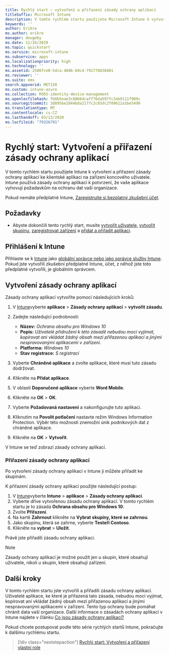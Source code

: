 ```yaml
---
title: Rychlý start – vytvoření a přiřazení zásady ochrany aplikací
titleSuffix: Microsoft Intune
description: V tomto rychlém startu použijete Microsoft Intune k vytvoření a přiřazení zásady ochrany aplikací.
keywords: ''
author: Erikre
ms.author: erikre
manager: dougeby
ms.date: 11/26/2019
ms.topic: quickstart
ms.service: microsoft-intune
ms.subservice: apps
ms.localizationpriority: high
ms.technology: ''
ms.assetid: 2586fce0-5dca-4686-b9c4-791778838401
ms.reviewer: ''
ms.suite: ems
search.appverid: MET150
ms.custom: intune-azure
ms.collection: M365-identity-device-management
ms.openlocfilehash: fb8b5eae3c88664caff76da597fc3ab9111f989c
ms.sourcegitcommit: 3d895be2844bda2177c2c85dc2f09612a1be5490
ms.translationtype: MT
ms.contentlocale: cs-CZ
ms.lasthandoff: 03/13/2020
ms.locfileid: "79326791"
---
```

# <a name="quickstart-create-and-assign-an-app-protection-policy"></a>Rychlý start: Vytvoření a přiřazení zásady ochrany aplikací

V tomto rychlém startu použijete Intune k vytvoření a přiřazení zásady ochrany aplikací ke klientské aplikaci na zařízení koncového uživatele. Intune používá zásady ochrany aplikací k potvrzení, že vaše aplikace vyhovují požadavkům na ochranu dat vaší organizace.

Pokud nemáte předplatné Intune, [Zaregistrujte si bezplatný zkušební účet](../fundamentals/free-trial-sign-up.md).

## <a name="prerequisites"></a>Požadavky

- Abyste dokončili tento rychlý start, musíte [vytvořit uživatele](../fundamentals/quickstart-create-user.md), [vytvořit skupinu](../fundamentals/quickstart-create-group.md), [zaregistrovat zařízení](../enrollment/quickstart-setup-auto-enrollment.md) a [přidat a přiřadit aplikaci](quickstart-add-assign-app.md).

## <a name="sign-in-to-intune"></a>Přihlášení k Intune

Přihlaste se k [Intune](https://aka.ms/intuneportal) jako [globální správce nebo jako správce služby Intune](../fundamentals/users-add.md#types-of-administrators). Pokud jste vytvořili zkušební předplatné Intune, účet, z něhož jste toto předplatné vytvořili, je globálním správcem.

## <a name="create-an-app-protection-policy"></a>Vytvoření zásady ochrany aplikací

Zásady ochrany aplikací vytvoříte pomocí následujících kroků:

1. V [Intune](https://aka.ms/intuneportal)vyberte **aplikace** > **Zásady ochrany aplikací** > **vytvořit zásadu**. 
2. Zadejte následující podrobnosti:

    - **Název:** *Ochrana obsahu pro Windows 10*
    - **Popis:** *Uživatelé přidružení k této zásadě nebudou moci vyjímat, kopírovat ani vkládat žádný obsah mezi přiřazenou aplikací a jinými nespravovanými aplikacemi v zařízení.*
    - **Platforma:** *Windows 10*
    - **Stav registrace:** *S registrací*

3. Vyberte **Chráněné aplikace** a zvolte aplikace, které musí tuto zásadu dodržovat.
4. Klikněte na **Přidat aplikace**.
5. V oblasti **Doporučené aplikace** vyberte **Word Mobile**.
5. Klikněte na **OK** > **OK**. 
6. Vyberte **Požadovaná nastavení** a nakonfigurujte tuto aplikaci.
7. Kliknutím na **Povolit potlačení** nastavte režim Windows Information Protection. Výběr této možnosti znemožní únik podnikových dat z chráněné aplikace.
8. Klikněte na **OK** > **Vytvořit**.

V Intune se teď zobrazí zásady ochrany aplikací.

### <a name="assign-the-app-protection-policy"></a>Přiřazení zásady ochrany aplikací

Po vytvoření zásady ochrany aplikací v Intune ji můžete přiřadit ke skupinám. 

K přiřazení zásady ochrany aplikací použijte následující postup:

1. V [Intune](https://aka.ms/intuneportal)vyberte **Intune** > **aplikace** > **Zásady ochrany aplikací**. 
2. Vyberte dříve vytvořenou zásadu ochrany aplikací. V tomto rychlém startu je to zásada **Ochrana obsahu pro Windows 10**.
3. Zvolte **Přiřazení**.
4. Na kartě **Zahrnout** klikněte na **Vybrat skupiny, které se zahrnou**.
5. Jako skupinu, která se zahrne, vyberte **Testeři Contoso**.
6. Klikněte na **vybrat** > **Uložit**. 

Právě jste přiřadili zásadu ochrany aplikací.

> [!NOTE]
> Zásady ochrany aplikací je možné použít jen u skupin, které obsahují uživatele, nikoli u skupin, které obsahují zařízení.

## <a name="next-steps"></a>Další kroky

V tomto rychlém startu jste vytvořili a přiřadili zásadu ochrany aplikací. Uživatelé aplikace, ke které je přiřazená tato zásada, nebudou moci vyjímat, kopírovat ani vkládat žádný obsah mezi přiřazenou aplikací a jinými nespravovanými aplikacemi v zařízení. Tento typ ochrany bude pomáhat chránit data vaší organizace. Další informace o zásadách ochrany aplikací v Intune najdete v článku [Co jsou zásady ochrany aplikací?](app-protection-policy.md)

Pokud chcete postupovat podle této série rychlých startů Intune, pokračujte k dalšímu rychlému startu.

> [!div class="nextstepaction"]
> [Rychlý start: Vytvoření a přiřazení vlastní role](../fundamentals/create-custom-role.md)
